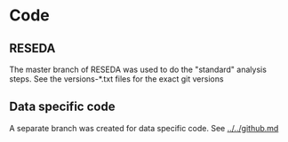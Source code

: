 # Code

## RESEDA

The master branch of RESEDA was used to do the "standard" analysis steps. See the versions-*.txt files for the exact git versions

## Data specific code

A separate branch was created for data specific code. See [../../github.md](../../github.md)
